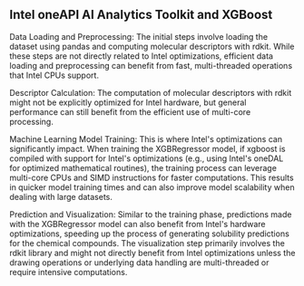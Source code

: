## Intel oneAPI AI Analytics Toolkit and XGBoost
Data Loading and Preprocessing: The initial steps involve loading the dataset using pandas and computing molecular descriptors with rdkit. While these steps are not directly related to Intel optimizations, efficient data loading and preprocessing can benefit from fast, multi-threaded operations that Intel CPUs support.

Descriptor Calculation: The computation of molecular descriptors with rdkit might not be explicitly optimized for Intel hardware, but general performance can still benefit from the efficient use of multi-core processing.

Machine Learning Model Training: This is where Intel's optimizations can significantly impact. When training the XGBRegressor model, if xgboost is compiled with support for Intel's optimizations (e.g., using Intel's oneDAL for optimized mathematical routines), the training process can leverage multi-core CPUs and SIMD instructions for faster computations. This results in quicker model training times and can also improve model scalability when dealing with large datasets.

Prediction and Visualization: Similar to the training phase, predictions made with the XGBRegressor model can also benefit from Intel's hardware optimizations, speeding up the process of generating solubility predictions for the chemical compounds. The visualization step primarily involves the rdkit library and might not directly benefit from Intel optimizations unless the drawing operations or underlying data handling are multi-threaded or require intensive computations.
